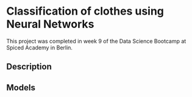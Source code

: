 # Classification of clothes using Neural Networks

This project was completed in week 9 of the Data Science Bootcamp at Spiced Academy in Berlin.

## Description

## Models
